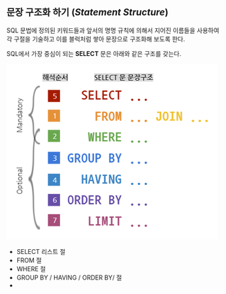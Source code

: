 ## 문장 구조화 하기 (_Statement Structure_)

SQL 문법에 정의된 키워드들과 앞서의 명명 규칙에 의해서 지어진 이름들을 사용하여 각 구절을 기술하고 이를 블럭처럼 쌓아 문장으로 구조화해 보도록 한다.

SQL에서 가장 중심이 되는 **SELECT** 문은 아래와 같은 구조를 갖는다.

  ![Styling Concept](images/select_statement.png)

- SELECT 리스트 절
- FROM 절
- WHERE 절
- GROUP BY / HAVING / ORDER BY/ 절
- 

